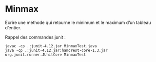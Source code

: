 # Minmax

Ecrire une méthode qui retourne le minimum et le maximum d’un tableau d’entier.

Rappel des commandes junit :

    javac -cp .:junit-4.12.jar MinmaxTest.java
    java -cp .:junit-4.12.jar:hamcrest-core-1.3.jar org.junit.runner.JUnitCore MinmaxTest
